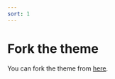 ```yaml
---
sort: 1
---
```


# Fork the theme

You can fork the theme from [here](https://github.com/rundocs/jekyll-rtd-theme/fork).
